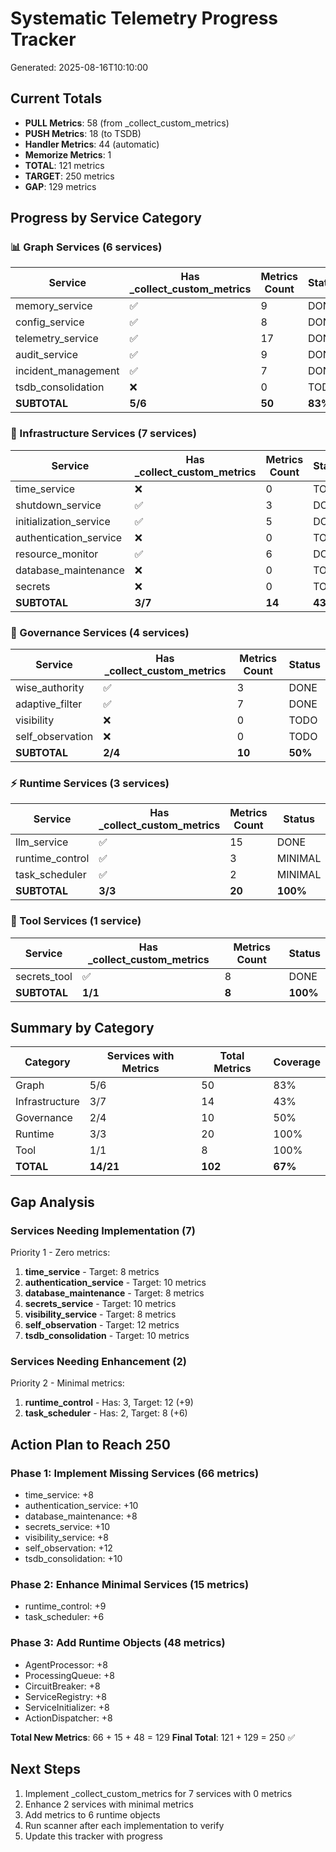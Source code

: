 # Systematic Telemetry Progress Tracker

Generated: 2025-08-16T10:10:00

## Current Totals
- **PULL Metrics**: 58 (from _collect_custom_metrics)
- **PUSH Metrics**: 18 (to TSDB)
- **Handler Metrics**: 44 (automatic)
- **Memorize Metrics**: 1
- **TOTAL**: 121 metrics
- **TARGET**: 250 metrics
- **GAP**: 129 metrics

## Progress by Service Category

### 📊 Graph Services (6 services)
| Service | Has _collect_custom_metrics | Metrics Count | Status |
|---------|----------------------------|---------------|---------|
| memory_service | ✅ | 9 | DONE |
| config_service | ✅ | 8 | DONE |
| telemetry_service | ✅ | 17 | DONE |
| audit_service | ✅ | 9 | DONE |
| incident_management | ✅ | 7 | DONE |
| tsdb_consolidation | ❌ | 0 | TODO |
| **SUBTOTAL** | **5/6** | **50** | **83%** |

### 🔧 Infrastructure Services (7 services)
| Service | Has _collect_custom_metrics | Metrics Count | Status |
|---------|----------------------------|---------------|---------|
| time_service | ❌ | 0 | TODO |
| shutdown_service | ✅ | 3 | DONE |
| initialization_service | ✅ | 5 | DONE |
| authentication_service | ❌ | 0 | TODO |
| resource_monitor | ✅ | 6 | DONE |
| database_maintenance | ❌ | 0 | TODO |
| secrets | ❌ | 0 | TODO |
| **SUBTOTAL** | **3/7** | **14** | **43%** |

### 🎯 Governance Services (4 services)
| Service | Has _collect_custom_metrics | Metrics Count | Status |
|---------|----------------------------|---------------|---------|
| wise_authority | ✅ | 3 | DONE |
| adaptive_filter | ✅ | 7 | DONE |
| visibility | ❌ | 0 | TODO |
| self_observation | ❌ | 0 | TODO |
| **SUBTOTAL** | **2/4** | **10** | **50%** |

### ⚡ Runtime Services (3 services)
| Service | Has _collect_custom_metrics | Metrics Count | Status |
|---------|----------------------------|---------------|---------|
| llm_service | ✅ | 15 | DONE |
| runtime_control | ✅ | 3 | MINIMAL |
| task_scheduler | ✅ | 2 | MINIMAL |
| **SUBTOTAL** | **3/3** | **20** | **100%** |

### 🔨 Tool Services (1 service)
| Service | Has _collect_custom_metrics | Metrics Count | Status |
|---------|----------------------------|---------------|---------|
| secrets_tool | ✅ | 8 | DONE |
| **SUBTOTAL** | **1/1** | **8** | **100%** |

## Summary by Category
| Category | Services with Metrics | Total Metrics | Coverage |
|----------|----------------------|---------------|-----------|
| Graph | 5/6 | 50 | 83% |
| Infrastructure | 3/7 | 14 | 43% |
| Governance | 2/4 | 10 | 50% |
| Runtime | 3/3 | 20 | 100% |
| Tool | 1/1 | 8 | 100% |
| **TOTAL** | **14/21** | **102** | **67%** |

## Gap Analysis

### Services Needing Implementation (7)
Priority 1 - Zero metrics:
1. **time_service** - Target: 8 metrics
2. **authentication_service** - Target: 10 metrics
3. **database_maintenance** - Target: 8 metrics
4. **secrets_service** - Target: 10 metrics
5. **visibility_service** - Target: 8 metrics
6. **self_observation** - Target: 12 metrics
7. **tsdb_consolidation** - Target: 10 metrics

### Services Needing Enhancement (2)
Priority 2 - Minimal metrics:
1. **runtime_control** - Has: 3, Target: 12 (+9)
2. **task_scheduler** - Has: 2, Target: 8 (+6)

## Action Plan to Reach 250

### Phase 1: Implement Missing Services (66 metrics)
- time_service: +8
- authentication_service: +10
- database_maintenance: +8
- secrets_service: +10
- visibility_service: +8
- self_observation: +12
- tsdb_consolidation: +10

### Phase 2: Enhance Minimal Services (15 metrics)
- runtime_control: +9
- task_scheduler: +6

### Phase 3: Add Runtime Objects (48 metrics)
- AgentProcessor: +8
- ProcessingQueue: +8
- CircuitBreaker: +8
- ServiceRegistry: +8
- ServiceInitializer: +8
- ActionDispatcher: +8

**Total New Metrics**: 66 + 15 + 48 = 129
**Final Total**: 121 + 129 = 250 ✅

## Next Steps
1. Implement _collect_custom_metrics for 7 services with 0 metrics
2. Enhance 2 services with minimal metrics
3. Add metrics to 6 runtime objects
4. Run scanner after each implementation to verify
5. Update this tracker with progress
